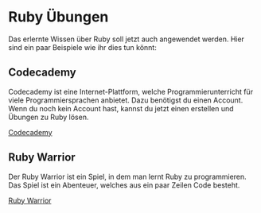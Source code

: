 # Ruby Übungen

Das erlernte Wissen über Ruby soll jetzt auch angewendet werden. Hier sind ein paar Beispiele wie ihr dies tun könnt:

## Codecademy

Codecademy ist eine Internet-Plattform, welche Programmierunterricht für viele Programmiersprachen anbietet.
Dazu benötigst du einen Account. Wenn du noch kein Account hast, kannst du jetzt einen erstellen und Übungen zu Ruby lösen.

[Codecademy](https://www.codecademy.com/learn/learn-ruby)

## Ruby Warrior

Der Ruby Warrior ist ein Spiel, in dem man lernt Ruby zu programmieren.
Das Spiel ist ein Abenteuer, welches aus ein paar Zeilen Code besteht.

[Ruby Warrior](https://www.bloc.io/ruby-warrior#/)
